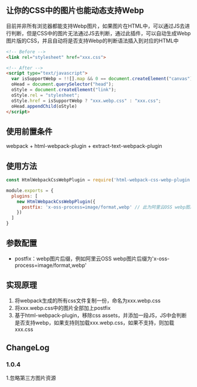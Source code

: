 ## 让你的CSS中的图片也能动态支持Webp
目前并非所有浏览器都能支持Webp图片，如果图片在HTML中，可以通过JS去进行判断，但是CSS中的图片无法通过JS去判断，通过此插件，可以自动生成Webp图片版的CSS，并且自动将是否支持Webp的判断语法插入到对应的HTML中
``` html
<!-- Before -->
<link rel="stylesheet" href="xxx.css">

<!-- After -->
<script type="text/javascript">
  var isSupportWebp = !![].map && 0 == document.createElement("canvas").toDataURL("image/webp").indexOf("data:image/webp");
  oHead = document.querySelector("head");
  oStyle = document.createElement("link");
  oStyle.rel = "stylesheet";
  oStyle.href = isSupportWebp ? "xxx.webp.css" : "xxx.css";
  oHead.appendChild(oStyle)
</script>
```

## 使用前置条件
webpack + html-webpack-plugin + extract-text-webpack-plugin

## 使用方法

``` javascript
const HtmlWebpackCssWebpPlugin = require('html-webpack-css-webp-plugin');

module.exports = {
  plugins: [
    new HtmlWebpackCssWebpPlugin({
      postfix: 'x-oss-process=image/format,webp' // 此为阿里云OSS webp图片后缀，其他OSS自行查询文档
    })
  ]
}
```

## 参数配置
* postfix：webp图片后缀，例如阿里云OSS webp图片后缀为'x-oss-process=image/format,webp'

## 实现原理
1. 将webpack生成的所有css文件复制一份，命名为xxx.webp.css
2. 将xxx.webp.css中的图片全部加上postfix
3. 基于html-webpack-plugin，移除css assets，并添加一段JS，JS中会判断是否支持webp，如果支持则加载xxx.webp.css，如果不支持，则加载xxx.css

## ChangeLog

### 1.0.4
1.忽略第三方图片资源